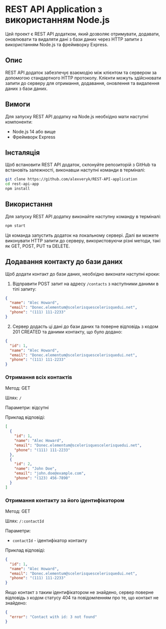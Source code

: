 # REST API Application з використанням Node.js

Цей проект є REST API додатком, який дозволяє отримувати, додавати, оновлювати та видаляти дані з бази даних через HTTP запити з використанням Node.js та фреймворку Express.

## Опис

REST API додаток забезпечує взаємодію між клієнтом та сервером за допомогою стандартного HTTP протоколу. Клієнти можуть здійснювати запити до серверу для отримання, додавання, оновлення та видалення даних з бази даних.

## Вимоги

Для запуску REST API додатку на Node.js необхідно мати наступні компоненти:

- Node.js 14 або вище
- Фреймворк Express

## Інсталяція

Щоб встановити REST API додаток, склонуйте репозиторій з GitHub та встановіть залежності, виконавши наступні команди в терміналі:

```bash
git clone https://github.com/alexveryk/REST-API-application
cd rest-api-app
npm install
```

## Використання

Для запуску REST API додатку виконайте наступну команду в терміналі:

```bash
npm start
```

Ця команда запустить додаток на локальному сервері. Далі ви можете виконувати HTTP запити до серверу, використовуючи різні методи, такі як GET, POST, PUT та DELETE.

## Додавання контакту до бази даних

Щоб додати контакт до бази даних, необхідно виконати наступні кроки:

1. Відправити POST запит на адресу `/contacts` з наступними даними в тілі запиту:

```json
{
  "name": "Alec Howard",
  "email": "Donec.elementum@scelerisquescelerisquedui.net",
  "phone": "(111) 111-2233"
}
```

2. Сервер додасть ці дані до бази даних та поверне відповідь з кодом 201 CREATED та даними контакту, що було додано:

```json
{
  "id": 1,
  "name": "Alec Howard",
  "email": "Donec.elementum@scelerisquescelerisquedui.net",
  "phone": "(111) 111-2233"
}
```

### Отримання всіх контактів

Метод: GET

Шлях: `/`

Параметри: відсутні

Приклад відповіді:

```json
[
  {
    "id": 1,
    "name": "Alec Howard",
    "email": "Donec.elementum@scelerisquescelerisquedui.net",
    "phone": "(111) 111-2233"
  },
  {
    "id": 2,
    "name": "John Doe",
    "email": "john.doe@example.com",
    "phone": "(123) 456-7890"
  }
]
```

### Отримання контакту за його ідентифікатором

Метод: GET

Шлях: `/:contactId`

Параметри:

- `contactId` - ідентифікатор контакту

Приклад відповіді:

```json
{
  "id": 1,
  "name": "Alec Howard",
  "email": "Donec.elementum@scelerisquescelerisquedui.net",
  "phone": "(111) 111-2233"
}
```

Якщо контакт з таким ідентифікатором не знайдено, сервер поверне відповідь з кодом статусу 404 та повідомленням про те, що контакт не знайдено:

```json
{
  "error": "Contact with id: 3 not found"
}
```
